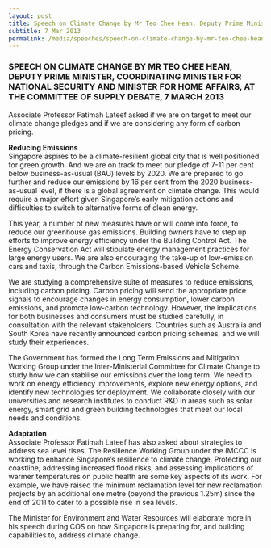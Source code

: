 ```yaml
---
layout: post
title: Speech on Climate Change by Mr Teo Chee Hean, Deputy Prime Minister, Coordinating Minister for National Security and Minister for Home Affairs, at the Committee of Supply Debate, 7 March 2013
subtitle: 7 Mar 2013
permalink: /media/speeches/speech-on-climate-change-by-mr-teo-chee-hean-deputy-prime-minister-coordinating-minister-for-national-security-and-minister-for-home-affairs-at-the-committee-of-supply-debate-7-march-2013
---
```


### SPEECH ON CLIMATE CHANGE BY MR TEO CHEE HEAN, DEPUTY PRIME MINISTER, COORDINATING MINISTER FOR NATIONAL SECURITY AND MINISTER FOR HOME AFFAIRS, AT THE COMMITTEE OF SUPPLY DEBATE, 7 MARCH 2013

Associate Professor Fatimah Lateef asked if we are on target to meet our climate change pledges and if we are considering any form of carbon pricing.

**Reducing Emissions**  
Singapore aspires to be a climate-resilient global city that is well positioned for green growth. And we are on track to meet our pledge of 7-11 per cent below business-as-usual (BAU) levels by 2020. We are prepared to go further and reduce our emissions by 16 per cent from the 2020 business-as-usual level, if there is a global agreement on climate change. This would require a major effort given Singapore’s early mitigation actions and difficulties to switch to alternative forms of clean energy.

This year, a number of new measures have or will come into force, to reduce our greenhouse gas emissions. Building owners have to step up efforts to improve energy efficiency under the Building Control Act. The Energy Conservation Act will stipulate energy management practices for large energy users. We are also encouraging the take-up of low-emission cars and taxis, through the Carbon Emissions-based Vehicle Scheme.

We are studying a comprehensive suite of measures to reduce emissions, including carbon pricing. Carbon pricing will send the appropriate price signals to encourage changes in energy consumption, lower carbon emissions, and promote low-carbon technology. However, the implications for both businesses and consumers must be studied carefully, in consultation with the relevant stakeholders. Countries such as Australia and South Korea have recently announced carbon pricing schemes, and we will study their experiences.

The Government has formed the Long Term Emissions and Mitigation Working Group under the Inter-Ministerial Committee for Climate Change to study how we can stabilise our emissions over the long term. We need to work on energy efficiency improvements, explore new energy options, and identify new technologies for deployment. We collaborate closely with our universities and research institutes to conduct R&D in areas such as solar energy, smart grid and green building technologies that meet our local needs and conditions.

**Adaptation**  
Associate Professor Fatimah Lateef has also asked about strategies to address sea level rises. The Resilience Working Group under the IMCCC is working to enhance Singapore’s resilience to climate change. Protecting our coastline, addressing increased flood risks, and assessing implications of warmer temperatures on public health are some key aspects of its work. For example, we have raised the minimum reclamation level for new reclamation projects by an additional one metre (beyond the previous 1.25m) since the end of 2011 to cater to a possible rise in sea levels.

The Minister for Environment and Water Resources will elaborate more in his speech during COS on how Singapore is preparing for, and building capabilities to, address climate change.
